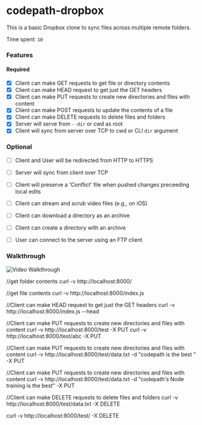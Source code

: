# codepath-dropbox

This is a basic Dropbox clone to sync files across multiple remote folders.

Time spent: `10`

### Features

#### Required

- [x] Client can make GET requests to get file or directory contents
- [x] Client can make HEAD request to get just the GET headers 
- [x] Client can make PUT requests to create new directories and files with content
- [x] Client can make POST requests to update the contents of a file
- [x] Client can make DELETE requests to delete files and folders
- [x] Server will serve from `--dir` or cwd as root
- [x] Client will sync from server over TCP to cwd or CLI `dir` argument

### Optional

- [ ] Client and User will be redirected from HTTP to HTTPS
- [ ] Server will sync from client over TCP
- [ ] Client will preserve a 'Conflict' file when pushed changes preceeding local edits
- [ ] Client can stream and scrub video files (e.g., on iOS)
- [ ] Client can download a directory as an archive
- [ ] Client can create a directory with an archive
- [ ] User can connect to the server using an FTP client


### Walkthrough

![Video Walkthrough](https://vimeo.com/user39231823/videos)





//get folder contents
curl -v http://localhost:8000/


//get file contents
curl -v http://localhost:8000/index.js


//Client can make HEAD request to get just the GET headers
curl -v http://localhost:8000/index.js --head


//Client can make PUT requests to create new directories and files with content
curl -v http://localhost:8000/test -X PUT
curl -v http://localhost:8000/test/abc -X PUT


//Client can make PUT requests to create new directories and files with content
curl -v http://localhost:8000/test/data.txt -d "codepath is the best " -X PUT 

//Client can make PUT requests to create new directories and files with content
curl -v http://localhost:8000/test/data.txt -d "codepath's Node training is the best" -X PUT 


//Client can make DELETE requests to delete files and folders
curl -v http://localhost:8000/test/data.txt  -X DELETE 

curl -v http://localhost:8000/test/ -X DELETE